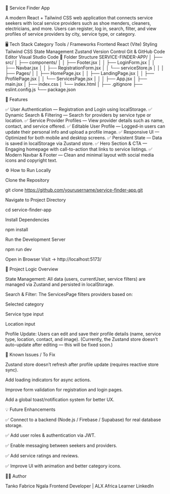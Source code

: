 🧭 Service Finder App

A modern React + Tailwind CSS web application that connects service seekers with local service providers such as shoe menders, cleaners, electricians, and more.
Users can register, log in, search, filter, and view profiles of service providers by city, service type, or category.

🖥️ Tech Stack
Category	Tools / Frameworks
Frontend	React (Vite)
Styling	Tailwind CSS
State Management	Zustand
Version Control	Git & GitHub
Code Editor	Visual Studio Code
📂 Folder Structure
SERVICE-FINDER-APP/
│
├── src/
│   ├── components/
│   │   ├── Footer.jsx
│   │   ├── LoginForm.jsx
│   │   ├── Navbar.jsx
│   │   ├── RegistrationForm.jsx
│   │   └── serviceStore.js
│   │
│   ├── Pages/
│   │   ├── HomePage.jsx
│   │   ├── LandingPage.jsx
│   │   ├── ProfilePage.jsx
│   │   └── ServicesPage.jsx
│   │
│   ├── App.jsx
│   ├── main.jsx
│   ├── index.css
│   └── index.html
│
├── .gitignore
├── eslint.config.js
└── package.json

🚀 Features

✅ User Authentication — Registration and Login using localStorage.
✅ Dynamic Search & Filtering — Search for providers by service type or location.
✅ Service Provider Profiles — View provider details such as name, contact, and service offered.
✅ Editable User Profile — Logged-in users can update their personal info and upload a profile image.
✅ Responsive UI — Optimized for both mobile and desktop screens.
✅ Persistent State — Data is saved in localStorage via Zustand store.
✅ Hero Section & CTA — Engaging homepage with call-to-action that links to service listings.
✅ Modern Navbar & Footer — Clean and minimal layout with social media icons and copyright text.

⚙️ How to Run Locally

Clone the Repository

git clone https://github.com/yourusername/service-finder-app.git


Navigate to Project Directory

cd service-finder-app


Install Dependencies

npm install


Run the Development Server

npm run dev


Open in Browser
Visit → http://localhost:5173/

🧠 Project Logic Overview

State Management:
All data (users, currentUser, service filters) are managed via Zustand and persisted in localStorage.

Search & Filter:
The ServicesPage filters providers based on:

Selected category

Service type input

Location input

Profile Update:
Users can edit and save their profile details (name, service type, location, contact, and image).
(Currently, the Zustand store doesn’t auto-update after editing — this will be fixed soon.)

🧩 Known Issues / To Fix

 Zustand store doesn’t refresh after profile update (requires reactive store sync).

 Add loading indicators for async actions.

 Improve form validation for registration and login pages.

 Add a global toast/notification system for better UX.

💡 Future Enhancements

✅ Connect to a backend (Node.js / Firebase / Supabase) for real database storage.

✅ Add user roles & authentication via JWT.

✅ Enable messaging between seekers and providers.

✅ Add service ratings and reviews.

✅ Improve UI with animation and better category icons.

👨‍💻 Author

Tanko Fabrice Ngala
Frontend Developer | ALX Africa Learner
LinkedIn

